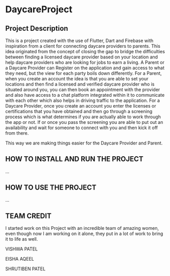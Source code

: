 # DaycareProject

## Project Description

This is a project created with the use of Flutter, Dart and Firebase with inspiration from a client for connecting daycare providers to parents. 
This idea originated from the concept of closing the gap to bridge the difficulties between finding a licensed daycare provider based on your location
and help daycare providers who are looking for jobs to earn a living. 
A Parent or a Daycare Provider can Register on the application and gain access to what they need, but the view for each party boils down differently. 
For a Parent, when you create an account the idea is that you are able to set your locations and then find a licensed and verified daycare provider who is 
situated around you, you can then book an appointment with the provider and also have access to a chat platform integrated within it to communicate with 
each other which also helps in driving traffic to the application. 
For a Daycare Provider, once you create an account you enter the licenses or certifications that you have obtained and then go through a screening process
which is what determines if you are actually able to work through the app or not. If or once you pass the screening you are able to put out an availability
and wait for someone to connect with you and then kick it off from there. 

This way we are making things easier for the Daycare Provider and Parent. 




## HOW TO INSTALL AND RUN THE PROJECT
...






## HOW TO USE THE PROJECT
...





## TEAM CREDIT

I started work on this Project with an incredible team of amazing women, even though now I am working on it alone,
they put in a lot of work to bring it to life as well. 

VISHWA PATEL

EISHA AQEEL

SHRUTIBEN PATEL
